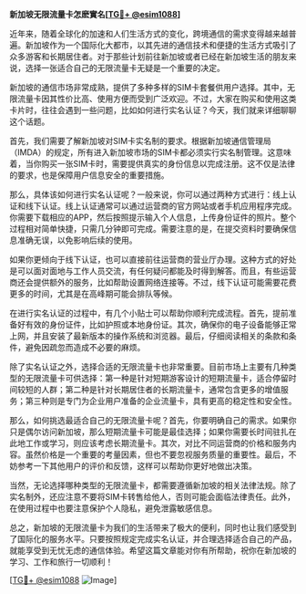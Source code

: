 **新加坡无限流量卡怎麽實名[[TG💪+ @esim1088](https://t.me/s/esim1088)]**

近年来，随着全球化的加速和人们生活方式的变化，跨境通信的需求变得越来越普遍。新加坡作为一个国际化大都市，以其先进的通信技术和便捷的生活方式吸引了众多游客和长期居住者。对于那些计划前往新加坡或者已经在新加坡生活的朋友来说，选择一张适合自己的无限流量卡无疑是一个重要的决定。

新加坡的通信市场非常成熟，提供了多种多样的SIM卡套餐供用户选择。其中，无限流量卡因其性价比高、使用方便而受到广泛欢迎。不过，大家在购买和使用这类卡片时，往往会遇到一些问题，比如如何进行实名认证？今天，我们就来详细聊聊这个话题。

首先，我们需要了解新加坡对SIM卡实名制的要求。根据新加坡通信管理局（IMDA）的规定，所有进入新加坡市场的SIM卡都必须实行实名制管理。这意味着，当你购买一张SIM卡时，需要提供真实的身份信息以完成注册。这不仅是法律的要求，也是保障用户信息安全的重要措施。

那么，具体该如何进行实名认证呢？一般来说，你可以通过两种方式进行：线上认证和线下认证。线上认证通常可以通过运营商的官方网站或者手机应用程序完成。你需要下载相应的APP，然后按照提示输入个人信息，上传身份证件的照片。整个过程相对简单快捷，只需几分钟即可完成。需要注意的是，在提交资料时要确保信息准确无误，以免影响后续的使用。

如果你更倾向于线下认证，也可以直接前往运营商的营业厅办理。这种方式的好处是可以面对面地与工作人员交流，有任何疑问都能及时得到解答。而且，有些运营商还会提供额外的服务，比如帮助设置网络连接等。不过，线下认证可能需要花费更多的时间，尤其是在高峰期可能会排队等候。

在进行实名认证的过程中，有几个小贴士可以帮助你顺利完成流程。首先，提前准备好有效的身份证件，比如护照或本地身份证。其次，确保你的电子设备能够正常上网，并且安装了最新版本的操作系统和浏览器。最后，仔细阅读相关的条款和条件，避免因疏忽而造成不必要的麻烦。

除了实名认证之外，选择合适的无限流量卡也非常重要。目前市场上主要有几种类型的无限流量卡可供选择：第一种是针对短期游客设计的短期流量卡，适合停留时间较短的人群；第二种是针对长期居住者的长期流量卡，通常包含更多的增值服务；第三种则是专门为企业用户准备的企业流量卡，具有更高的稳定性和安全性。

那么，如何挑选最适合自己的无限流量卡呢？首先，你要明确自己的需求。如果你只是偶尔访问新加坡，那么短期流量卡可能是最佳选择；如果你需要长时间驻扎在此地工作或学习，则应该考虑长期流量卡。其次，对比不同运营商的价格和服务内容。虽然价格是一个重要的考量因素，但也不要忽视服务质量的重要性。最后，不妨参考一下其他用户的评价和反馈，这样可以帮助你更好地做出决策。

当然，无论选择哪种类型的无限流量卡，都需要遵循新加坡的相关法律法规。除了实名制外，还应注意不要将SIM卡转售给他人，否则可能会面临法律责任。此外，在使用过程中也要注意保护个人隐私，避免泄露敏感信息。

总之，新加坡的无限流量卡为我们的生活带来了极大的便利，同时也让我们感受到了国际化的服务水平。只要按照规定完成实名认证，并合理选择适合自己的产品，就能享受到无忧无虑的通信体验。希望这篇文章能对你有所帮助，祝你在新加坡的学习、工作和旅行一切顺利！

[[TG💪+ @esim1088](https://t.me/s/esim1088) ![Image](https://i.postimg.cc/4NQfJmqS/Snipaste-2025-05-13-00-14-12.png)]